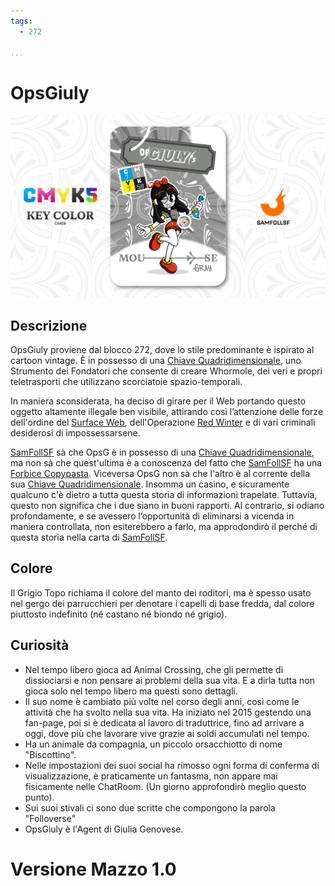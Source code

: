 ```yaml
---
tags:
  - 272

...
```


# OpsGiuly

![opsgiuly](../eg/K/opsgiuly.jpg)

## Descrizione

OpsGiuly proviene dal blocco 272, dove lo stile predominante è ispirato al cartoon vintage. È in possesso di una [Chiave Quadridimensionale](../Remix/tool.md), uno Strumento dei Fondatori che consente di creare Whormole, dei veri e propri teletrasporti che utilizzano scorciatoie spazio-temporali.

In maniera sconsiderata, ha deciso di girare per il Web portando questo oggetto altamente illegale ben visibile, attirando così l’attenzione delle forze dell'ordine del [Surface Web](../Remix/deep.md), dell'Operazione [Red Winter](../Magenta/alesdreams.md) e di vari criminali desiderosi di impossessarsene.

[SamFollSF](../Remix/samfollsf.md) sà che OpsG è in possesso di una [Chiave Quadridimensionale](../Remix/tool.md), ma non sà che quest'ultima è a conoscenza del fatto che [SamFollSF](../Remix/samfollsf.md) ha una [Forbice Copypasta](../Remix/tool.md). Viceversa OpsG non sà che l'altro è al corrente della sua [Chiave Quadridimensionale](../Remix/tool.md). Insomma un casino, e sicuramente qualcuno c'è dietro a tutta questa storia di informazioni trapelate. Tuttavia, questo non significa che i due siano in buoni rapporti. Al contrario, si odiano profondamente, e se avessero l’opportunità di eliminarsi a vicenda in maniera controllata, non esiterebbero a farlo, ma approdondirò il perché di questa storia nella carta di [SamFollSF](../Remix/samfollsf.md).

## Colore

Il Grigio Topo richiama il colore del manto dei roditori, ma è spesso usato nel gergo dei parrucchieri per denotare i capelli di base fredda, dal colore piuttosto indefinito (né castano né biondo né grigio).

## Curiosità

- Nel tempo libero gioca ad Animal Crossing, che gli permette di dissiociarsi e non pensare ai problemi della sua vita. E a dirla tutta non gioca solo nel tempo libero ma questi sono dettagli.
- Il suo nome è cambiato più volte nel corso degli anni, così come le attività che ha svolto nella sua vita. Ha iniziato nel 2015 gestendo una fan-page, poi si è dedicata al lavoro di traduttrice, fino ad arrivare a oggi, dove più che lavorare vive grazie ai soldi accumulati nel tempo.
- Ha un animale da compagnia, un piccolo orsacchiotto di nome "Biscottino".
- Nelle impostazioni dei suoi social ha rimosso ogni forma di conferma di visualizzazione, è praticamente un fantasma, non appare mai fisicamente nelle ChatRoom. (Un giorno approfondirò meglio questo punto).
- Sui suoi stivali ci sono due scritte che compongono la parola "Folloverse"
- OpsGiuly è l'Agent di Giulia Genovese.

# Versione Mazzo 1.0